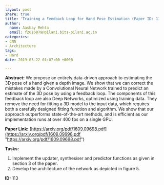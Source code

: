 ```yaml
---
layout: post
share: true
title: 'Training a Feedback Loop for Hand Pose Estimation (Paper ID: 113)'
author:
  name: Aashay Mehta
  email: f2016079@pilani.bits-pilani.ac.in
categories:
- CNN
- Architecture
tags:
- Hard
date: 2019-03-22 01:07:00 +0000

---
```

**Abstract:** We propose an entirely data-driven approach to estimating the 3D pose of a hand given a depth image. We show that we can correct the mistakes made by a Convolutional Neural Network trained to predict an estimate of the 3D pose by using a feedback loop. The components of this feedback loop are also Deep Networks, optimized using training data. They remove the need for fitting a 3D model to the input data, which requires both a carefully designed fitting function and algorithm. We show that our approach outperforms state-of-the-art methods, and is efficient as our implementation runs at over 400 fps on a single GPU.

**Paper Link:** [https://arxiv.org/pdf/1609.09698.pdf](https://arxiv.org/pdf/1609.09698.pdf "https://arxiv.org/pdf/1609.09698.pdf")

**Tasks:**

1. Implement the updater, synthesiser and predictor functions as given in section 3 of the paper.
2. Develop the architecture of the network as depicted in figure 5.

**ID:** 113
